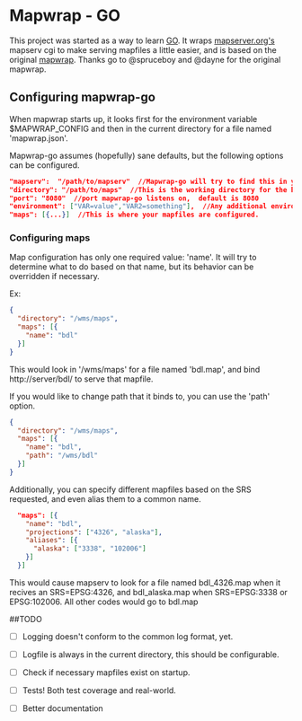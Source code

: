 # Mapwrap - GO

This project was started as a way to learn [GO](http://golang.org). It wraps [mapserver.org's](http://mapserver.org)  mapserv cgi to make serving mapfiles a little easier,
and is based on the original [mapwrap](http://github.com/gina-alaska/mapwrap).  Thanks go to @spruceboy and @dayne for the original mapwrap.


## Configuring mapwrap-go

When mapwrap starts up, it looks first for the environment variable $MAPWRAP_CONFIG and then in the current directory for a file named 'mapwrap.json'.

Mapwrap-go assumes (hopefully) sane defaults, but the following options can be configured.

```json
"mapserv":  "/path/to/mapserv"  //Mapwrap-go will try to find this in your $PATH
"directory": "/path/to/maps"  //This is the working directory for the http server. Defaults to the current directory
"port": "8080"  //port mapwrap-go listens on,  default is 8080
"environment": ["VAR=value","VAR2=something"],  //Any additional environment variables that mapserv might need to run. Default []
"maps": [{...}]  //This is where your mapfiles are configured.
```

###  Configuring maps
Map configuration has only one required value: 'name'. It will try to determine what to do based on that name, but its behavior can be overridden if necessary.

Ex:  
```json
{
  "directory": "/wms/maps",
  "maps": [{
    "name": "bdl"
  }]
}
```

This would look in '/wms/maps' for a file named 'bdl.map', and bind http://server/bdl/ to serve that mapfile.

If you would like to change path that it binds to, you can use the 'path' option.
```json
{
  "directory": "/wms/maps",
  "maps": [{
    "name": "bdl",
    "path": "/wms/bdl"
  }]
}
```

Additionally, you can specify different mapfiles based on the SRS requested, and even alias them to a common name.
```json
  "maps": [{
    "name": "bdl",
    "projections": ["4326", "alaska"],
    "aliases": [{
      "alaska": ["3338", "102006"]
    }]
  }]
```

This would cause mapserv to look for a file named bdl_4326.map when it recives an SRS=EPSG:4326, and bdl_alaska.map when SRS=EPSG:3338 or EPSG:102006. All other codes would go to bdl.map


##TODO
- [ ] Logging doesn't conform to the common log format, yet. 
- [ ] Logfile is always in the current directory, this should be configurable.
- [ ] Check if necessary mapfiles exist on startup.
- [ ] Tests! Both test coverage and real-world. 
- [ ] Better documentation

